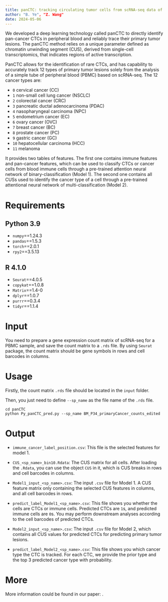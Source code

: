 ```yaml
---
title: panCTC: tracking circulating tumor cells from scRNA-seq data of peripheral blood mononuclear cells
author: "B. Ye", "Z. Wang"
date: 2024-05-06
---
```


We developed a deep learning technology called panCTC to directly identify pan-cancer CTCs in peripheral blood and reliably trace their primary tumor lesions. The panCTC method relies on a unique parameter defined as chromatin unwinding segment (CUS), derived from single-cell transcriptomics, that indicates regions of active transcription. 

PanCTC allows for the identification of rare CTCs, and has  capability to accurately track 12 types of primary tumor lesions solely from the analysis of a simple tube of peripheral blood (PBMC) based on scRNA-seq. The 12 cancer types are: 

- `0`  cervical cancer (CC)
- `1`  non-small cell lung cancer (NSCLC)
- `2`  colorectal cancer (CRC)
- `3`  pancreatic ductal adenocarcinoma (PDAC)
- `4`  nasopharyngeal carcinoma (NPC)
- `5`  endometrium cancer (EC)
- `6`  ovary cancer (OVC)
- `7`  breast cancer (BC)
- `8`  prostate cancer (PC)
- `9`  gastric cancer (GC)
- `10`  hepatocellular carcinoma (HCC)
- `11`  melanoma

It provides two tables of features. The first one contains immune features and pan-cancer features, which can be used to classify CTCs or cancer cells from blood immune cells through a pre-trained attention neural network of binary-classification (Model 1). The second one contains all CUSs used to identify the cancer type of a cell through a pre-trained attentional neural network of multi-classification (Model 2). 

# Requirements
## Python 3.9
- `numpy`==1.24.3
- `pandas`==1.5.3
- `torch`==2.0.1
- `rpy2`==3.5.13

## R 4.1.0
- `Seurat`==4.0.5
- `copykat`==1.0.8
- `Matrix`==1.4-0
- `dplyr`==1.0.7
- `purrr`==0.3.4
- `tidyr`==1.1.4


# Input

You need to prepare a gene expression count matrix of scRNA-seq for a PBMC sample, and save the count matrix to a `.rds` file. By using `Seurat` package, the count matrix should be gene symbols in rows and cell barcodes in columns.


# Usage

Firstly, the count matrix  `.rds` file should be located in the `input` folder.

Then, you just need to define `--sp_name` as the file name of the `.rds` file.

```
cd panCTC
python Py_panCTC_pred.py --sp_name BM_P34_primaryCancer_counts_edited
```

# Output

- `immune_cancer_label_position.csv`: This file is the selected features for model 1.

- `CUS_<sp_name>_bin10.Rdata`: The CUS matrix for all cells. After loading the `.Rdata`, you can use the object `CUS` in it, which is CUS breaks in rows and cell barcodes in columns.

- `Model1_input_<sp_name>.csv`: The input `.csv` file for Model 1. A CUS feature matrix only containing the selected CUS features in columns, and all cell barcodes in rows. 

- `predict_label_Model1_<sp_name>.csv`: This file shows you whether the cells are CTCs or immune cells. Predicted CTCs are `1`s, and predicted immune cells are `0`s. You may perform downstream analyses according to the cell barcodes of predicted CTCs.

- `Model2_input_<sp_name>.csv`: The input `.csv` file for Model 2, which contains all CUS values for predicted CTCs for predicting primary tumor lesions. 

- `predict_label_Model2_<sp_name>.csv`: This file shows you which cancer type the CTC is tracked. For each CTC, we provide the prior type and the top 3 predicted cancer type with probability. 

# More

More information could be found in our paper: [](http://). 

